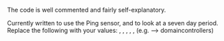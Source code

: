 The code is well commented and fairly self-explanatory.

Currently written to use the Ping sensor, and to look at a seven day period. Replace the following with your values: <yourservername>, <yourusername>, <yourpasshash>, <yourdevicetag>, <yourfilepath>, <yourdomain> (e.g. <yourdevicetag> --> domaincontrollers)
